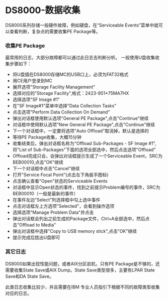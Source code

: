 # DS8000-数据收集
DS8000系列存储一般硬件故障，例如硬盘，在“Serviceable Events”菜单中就可以查看判断，复杂点的需要收集PE Package等。
### 收集PE Package
最常用的日志，大部分故障都可以通过此日志去判断分析。
一般使用U盘收集收集步骤如下：
- 将U盘插在DS8000存储MC的USB口上，必须为FAT32格式
- 用CE用户登录到MC
- 展开选项"Storage Facility Management"
- 选择对应的"Storage Facility",格式：2423-951*75MA7HX
- 选择选项"SF Image #1"
- 在"SF Image#1"菜单中选择"Data Collection Tasks"
- 点击选项"Perform Data Collection On Demand"
- 弹出对话框使用默认选项"General PE Package",点击"Continue"继续
- 对话框中使用默认选项"New General PE Package",点击"Continue"继续
- 下一个对话框中，一定要将选项"Auto Offload"取消掉，默认是选择的
- 等待PE Package收集，大概15分钟
- 收集结束后，弹出对话框名称为"Offload Sub-Packages - SF Image #1",将"List of Sub-Packages"下面的选项全部选中，然后点击选项"Offload"
- Offload完成只会，会弹出对话框提示生成了一个Serviceable Event，SRC为BEB00010,点击"OK"继续
- 下一个对话框中点击"Cancel"继续
- 打开"Service Focal Point"(点击左下角扳手图标)
- 点击确认查看"Open"状态的Serviceable Events
- 对话框中显示Open状态的事件，找到之前提示Problem编号的事件，SRC为BEB00010（一般是最新的事件）
- 在事件左边"Select"列选择框中勾上选中事件
- 点击对话框左上方选项"Selected"，会看到操作选项
- 选择选项"Manage Problem Data"并点击
- 弹出对话框会列出之前生成的Package文件，Ctrl+A全部选中，然后点击"Offload to Media"
- 弹出对话框中选择"Copy to USB memory stick",点击"OK"继续
- 提示完成后拔出U盘即可

### 其它日志
DS8000如果出现性能问题，或者AIX分区宕机，只有PE Package是不够的，还需要收集State Save或AIX Dump。State Save类型很多，主要有LPAR State Save和DA State Save。

此类日志收集比较少，并且需要在IBM 专业人员指引下根据不同的故障类型收集对应的日志。
